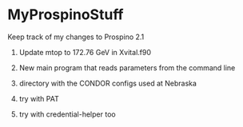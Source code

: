 # MyProspinoStuff

Keep track of my changes to Prospino 2.1

1. Update mtop to 172.76 GeV in Xvital.f90

2. New main program that reads parameters from the command line

3. directory with the CONDOR configs used at Nebraska

4. try with PAT

5. try with credential-helper too
